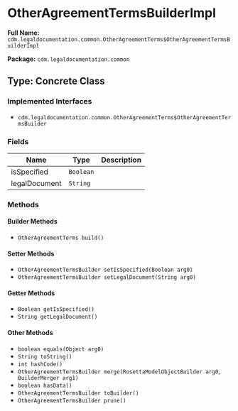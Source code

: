 # OtherAgreementTermsBuilderImpl

**Full Name:** `cdm.legaldocumentation.common.OtherAgreementTerms$OtherAgreementTermsBuilderImpl`

**Package:** `cdm.legaldocumentation.common`

## Type: Concrete Class

### Implemented Interfaces

- `cdm.legaldocumentation.common.OtherAgreementTerms$OtherAgreementTermsBuilder`

### Fields

| Name | Type | Description |
|------|------|-------------|
| isSpecified | `Boolean` |  |
| legalDocument | `String` |  |

### Methods

#### Builder Methods

- `OtherAgreementTerms build()`

#### Setter Methods

- `OtherAgreementTermsBuilder setIsSpecified(Boolean arg0)`
- `OtherAgreementTermsBuilder setLegalDocument(String arg0)`

#### Getter Methods

- `Boolean getIsSpecified()`
- `String getLegalDocument()`

#### Other Methods

- `boolean equals(Object arg0)`
- `String toString()`
- `int hashCode()`
- `OtherAgreementTermsBuilder merge(RosettaModelObjectBuilder arg0, BuilderMerger arg1)`
- `boolean hasData()`
- `OtherAgreementTermsBuilder toBuilder()`
- `OtherAgreementTermsBuilder prune()`

